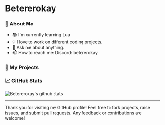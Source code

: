 # Betererokay

### 🌟 About Me

- 📚 I'm currently learning Lua
- 💡 I love to work on different coding projects.
- 💬 Ask me about anything.
- 📫 How to reach me: 
      Discord: betererokay

### 🚀 My Projects





### 📈 GitHub Stats

![Betererokay's github stats](https://github-readme-stats.vercel.app/api?username=betererokay&show_icons=true&theme=radical)


---

Thank you for visiting my GitHub profile! Feel free to fork projects, raise issues, and submit pull requests. Any feedback or contributions are welcome!
